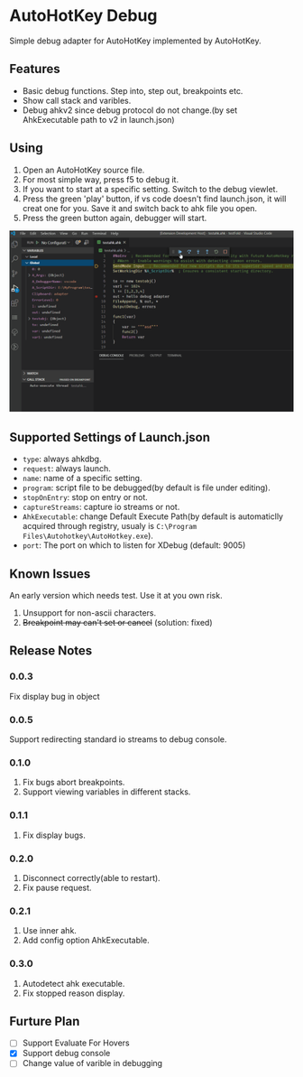 # AutoHotKey Debug

Simple debug adapter for AutoHotKey implemented by AutoHotKey.

## Features

* Basic debug functions. Step into, step out, breakpoints etc.
* Show call stack and varibles.
* Debug ahkv2 since debug protocol do not change.(by set AhkExecutable path to v2 in launch.json)

## Using

1. Open an AutoHotKey source file.
2. For most simple way, press f5 to debug it.
3. If you want to start at a specific setting. Switch to the debug viewlet.
4. Press the green 'play' button, if vs code doesn't find launch.json, it will creat one for you. Save it and switch back to ahk file you open.
5. Press the green button again, debugger will start.

![Debug](images/debugging.gif)

## Supported Settings of Launch.json

* `type`: always ahkdbg.
* `request`: always launch.
* `name`: name of a specific setting.
* `program`: script file to be debugged(by default is file under editing).
* `stopOnEntry`: stop on entry or not.
* `captureStreams`: capture io streams or not.
* `AhkExecutable`: change Default Execute Path(by default is automaticlly acquired through registry, usualy is  `C:\Program Files\Autohotkey\AutoHotkey.exe`).
* `port`: The port on which to listen for XDebug (default: 9005)

## Known Issues

An early version which needs test. Use it at you own risk.
1. Unsupport for non-ascii characters.
2. ~~Breakpoint may can't set or cancel~~ (solution: fixed)

## Release Notes

### 0.0.3

Fix display bug in object

### 0.0.5

Support redirecting standard io streams to debug console.

### 0.1.0

1. Fix bugs abort breakpoints.
2. Support viewing variables in different stacks.

### 0.1.1

1. Fix display bugs.

### 0.2.0

1. Disconnect correctly(able to restart).
2. Fix pause request.

### 0.2.1

1. Use inner ahk.
2. Add config option AhkExecutable.

### 0.3.0

1. Autodetect ahk executable.
2. Fix stopped reason display.

## Furture Plan

* [ ] Support Evaluate For Hovers
* [x] Support debug console
* [ ] Change value of varible in debugging
